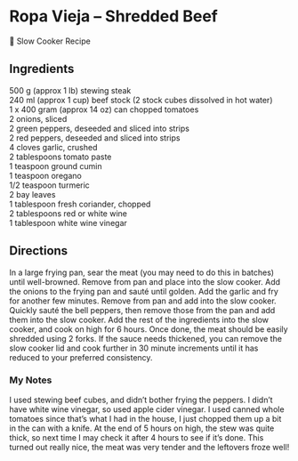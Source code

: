 # Ropa Vieja – Shredded Beef

🍲 Slow Cooker Recipe

## Ingredients
500 g (approx 1 lb) stewing steak  
240 ml (approx 1 cup) beef stock (2 stock cubes dissolved in hot water)  
1 x 400 gram (approx 14 oz) can chopped tomatoes  
2 onions, sliced  
2 green peppers, deseeded and sliced into strips  
2 red peppers, deseeded and sliced into strips  
4 cloves garlic, crushed  
2 tablespoons tomato paste  
1 teaspoon ground cumin  
1 teaspoon oregano  
1/2 teaspoon turmeric  
2 bay leaves  
1 tablespoon fresh coriander, chopped  
2 tablespoons red or white wine  
1 tablespoon white wine vinegar

## Directions
In a large frying pan, sear the meat (you may need to do this in batches) until well-browned. Remove from pan and place into the slow cooker.
Add the onions to the frying pan and sauté until golden. Add the garlic and fry for another few minutes. Remove from pan and add into the slow cooker.
Quickly sauté the bell peppers, then remove those from the pan and add them into the slow cooker.
Add the rest of the ingredients into the slow cooker, and cook on high for 6 hours. Once done, the meat should be easily shredded using 2 forks.
If the sauce needs thickened, you can remove the slow cooker lid and cook further in 30 minute increments until it has reduced to your preferred consistency.

### My Notes
I used stewing beef cubes, and didn’t bother frying the peppers. I didn’t have white wine vinegar, so used apple cider vinegar. I used canned whole tomatoes since that’s what I had in the house, I just chopped them up a bit in the can with a knife.
At the end of 5 hours on high, the stew was quite thick, so next time I may check it after 4 hours to see if it’s done. This turned out really nice, the meat was very tender and the leftovers froze well!
